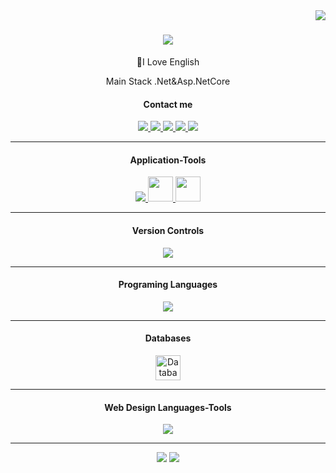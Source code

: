 <img align="right" src="https://visitor-badge.laobi.icu/badge?page_id=MrFarbodMirzaee.MrFarbodMirzaee"/>
<div align="center">
  <h1 style="font-family: 'Consolas', monospace;">
    <a href="https://git.io/typing-svg">   
      <img src="https://readme-typing-svg.demolab.com/?center=true&size=35&color=FFFF00&duration=4500&lines=Hi+There;I'm+Farbod+Mirzaee;I'm+Backend+Developer;"/>
    </a>
  </h1>
</div>
<div align="center">
  <p>🌱I Love English</p>
  <p>Main Stack .Net&Asp.NetCore</p>
</div>
<h4 align="center">Contact me</h4>
<div align="center">
  <a href="mailto:mr.farbodmirzaee@gmail.com">
    <img src="https://img.shields.io/badge/Gmail-D14836?style=for-the-badge&logo=gmail&logoColor=white" />
  </a>
  <a href="https://t.me/MrFarbodMirzaee">
    <img src="https://img.shields.io/badge/Telegram-2CA5E0?style=for-the-badge&logo=telegram&logoColor=white" />
  </a>
  <a href="#">
    <img src="https://img.shields.io/badge/website-000000?style=for-the-badge&logo=About.me&logoColor=white" />
  </a>
  <a href="https://www.linkedin.com/in/farbod-mirzaee/">
    <img src="https://img.shields.io/badge/LinkedIn-0077B5?style=for-the-badge&logo=linkedin&logoColor=white" />
  </a>
  <a href="https://discord.com/users/1126034346265038898">
    <img src="https://img.shields.io/badge/Discord-0077B5?style=for-the-badge&logo=discord&logoColor=white" />
  </a>
</div>
<hr/>
<div>
   <h4 align="center">Application-Tools</h4>
  <p align="center">
  <a href="https://skillicons.dev">
    <img src="https://skillicons.dev/icons?i=visualstudio,vscode,rider,postman,docker" />
    <img style="height:40px; width:auto; display:inline-block;" src="https://github.com/user-attachments/assets/f823a014-bbf0-4172-ba7d-10d1b5642166" />
    <img style="height:40px; width:auto; display:inline-block;" src="https://github.com/user-attachments/assets/1c79f741-74ae-47a6-b373-63a040d62a71" />
  </a>
    <hr/>
    <h4 align="center">Version Controls</h4>
  <p align="center">
  <a href="https://skillicons.dev">
    <img src="https://skillicons.dev/icons?i=git" />
  </a>
</p>
<hr/>
  <h4 align="center">Programing Languages</h4>
  <p align="center">
  <a href="https://skillicons.dev">
    <img src="https://skillicons.dev/icons?i=dotnet,cs,js" />
  </a>
</p>
  <hr/>
  <h4 align="center">Databases</h4>
<p align="center">
  <img style="height:40px; width:auto;" src="https://github.com/user-attachments/assets/f20a10ee-c4f8-45f3-8d2a-891fc9e1343f" alt="Database Icon"/> 
</p>
<hr/>
  <h4 align="center">Web Design Languages-Tools</h4>
  <p align="center">
  <a href="https://skillicons.dev">
    <img  src="https://skillicons.dev/icons?i=js,html,css,jquery,bootstrap" />
  </a>
</p>
  <hr/>
</div>
<div align="center">
<img src="https://streak-stats.demolab.com/?user=MrFarbodMirzaee&theme=dark"/>
<img src="https://github-readme-stats.vercel.app/api?username=MrFarbodMirzaee&show_icons=true&theme=radical"/>
</div>

<!--
**MrFarbodMirzaee/MrFarbodMirzaee** is a ✨ _special_ ✨ repository because its `README.md` (this file) appears on your GitHub profile.

Here are some ideas to get you started:

- 🔭 I’m currently working on ...
- 🌱 I’m currently learning ...
- 👯 I’m looking to collaborate on ...
- 🤔 I’m looking for help with ...
- 💬 Ask me about ...
- 📫 How to reach me: ...
- 😄 Pronouns: ...
- ⚡ Fun fact: ...
-->
